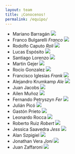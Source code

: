 ```yaml
---
layout: team
title: ¡Conocenos!
permalink: /equipo/
---
```

- Mariano Barragán ![]({{site.baseurl}}/assets/images/team/mbarragan.png)
- Franco Bulgarelli	_Franco_ ![]({{site.baseurl}}/assets/images/team/fbulgarelli.png)
- Rodolfo Caputo _Roli_ ![]({{site.baseurl}}/assets/images/team/rcaputo.png)
- Lucas Espósito ![]({{site.baseurl}}/assets/images/team/lesposito.png)
- Santiago Lorenzo ![]({{site.baseurl}}/assets/images/team/slorenzo.png)
- Martin Gejer ![]({{site.baseurl}}/assets/images/team/mgejer.png)
- Rocío Gonzalez ![]({{site.baseurl}}/assets/images/team/rgonzalez.png)
- Francisco Iglesias _Frank_ ![]({{site.baseurl}}/assets/images/team/figlesias.png)
- Alejandro Krumkamp _Ale_ ![]({{site.baseurl}}/assets/images/team/akrumkamp.png)
- Juan Jacobs ![]({{site.baseurl}}/assets/images/team/jjacobs.png)
- Ailen Muñoz ![]({{site.baseurl}}/assets/images/team/amunoz.png)
- Fernando Petryszyn _Fer_ ![]({{site.baseurl}}/assets/images/team/fpetryszyn.png)
- Julián Picó ![]({{site.baseurl}}/assets/images/team/jpico.png)
- Gastón Prieto ![]({{site.baseurl}}/assets/images/team/gprieto.png)
- Leonardo Rocca ![]({{site.baseurl}}/assets/images/team/lrocca.png)
- Roberto Ruiz _Robert_ ![]({{site.baseurl}}/assets/images/team/rruiz.png)
- Jessica Saavedra _Jess_ ![]({{site.baseurl}}/assets/images/team/jsaavedra.png)
- Alan Szpigiel ![]({{site.baseurl}}/assets/images/team/aszpigiel.png)
- Jonathan Vera _Joni_ ![]({{site.baseurl}}/assets/images/team/jvera.png)
- Juan Zaffaroni ![]({{site.baseurl}}/assets/images/team/jzaffaroni.png)